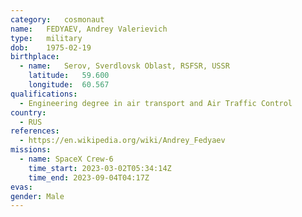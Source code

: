```yaml
---
category:	cosmonaut
name:	FEDYAEV, Andrey Valerievich
type:	military
dob:	1975-02-19
birthplace:
  - name:	Serov, Sverdlovsk Oblast, RSFSR, USSR
    latitude:	59.600
    longitude:	60.567
qualifications:
  - Engineering degree in air transport and Air Traffic Control
country:
  - RUS
references:
  - https://en.wikipedia.org/wiki/Andrey_Fedyaev
missions:
  - name: SpaceX Crew-6
    time_start: 2023-03-02T05:34:14Z
	time_end: 2023-09-04T04:17Z
evas:
gender:	Male
---
```

